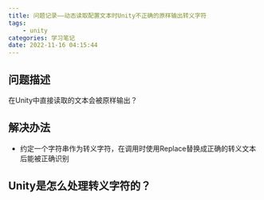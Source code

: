 ```yaml
---
title: 问题记录——动态读取配置文本时Unity不正确的原样输出转义字符
tags: 
    - unity
categories: 学习笔记
date: 2022-11-16 04:15:44
---
```

## 问题描述
在Unity中直接读取的文本会被原样输出？
## 解决办法
- 约定一个字符串作为转义字符，在调用时使用Replace替换成正确的转义文本后能被正确识别
## Unity是怎么处理转义字符的？